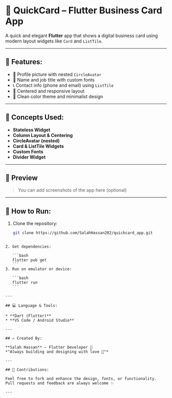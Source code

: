 
# 🪪 QuickCard – Flutter Business Card App

A quick and elegant **Flutter** app that shows a digital business card using modern layout widgets like `Card` and `ListTile`.

---

## 🌟 Features:

- 👤 Profile picture with nested `CircleAvatar`
- 📝 Name and job title with custom fonts
- 📞 Contact info (phone and email) using `ListTile`
- 📐 Centered and responsive layout
- 🎨 Clean color theme and minimalist design

---

## 🧠 Concepts Used:

- **Stateless Widget**
- **Column Layout & Centering**
- **CircleAvatar (nested)**
- **Card & ListTile Widgets**
- **Custom Fonts**
- **Divider Widget**

---

## 📱 Preview

> You can add screenshots of the app here (optional)

---

## 🔧 How to Run:

1. Clone the repository:
   ```bash
   git clone https://github.com/SalahHassan202/quickcard_app.git
````

2. Get dependencies:

   ```bash
   flutter pub get
   ```
3. Run on emulator or device:

   ```bash
   flutter run
   ```

---

## 💻 Language & Tools:

* **Dart (Flutter)**
* **VS Code / Android Studio**

---

## ✍️ Created By:

**Salah Hassan** – Flutter Developer 🚀
*"Always building and designing with love 💙"*

---

## 🤝 Contributions:

Feel free to fork and enhance the design, fonts, or functionality.
Pull requests and feedback are always welcome ✨

---

